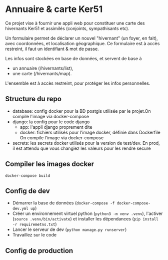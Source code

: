 # Annuaire & carte Ker51

Ce projet vise à fournir une appli web pour constituer une carte des hivernants Ker51 et assimilés (conjoints, sympathisants etc).

Un formulaire permet de déclarer un nouvel "hivernant" (un foyer, en fait), avec coordonnées, et localisation géographique.
Ce formulaire est à accès restreint, il faut un identifiant & mot de passe.

Les infos sont stockées en base de données, et servent de base à 
* un annuaire (/hivernants/list),
* une carte (/hivernants/map).

L'ensemble est à accès restreint, pour protéger les infos personnelles.

## Structure du repo
* database: config docker pour la BD postgis utilisée par le projet.On compile l'image via docker-compose
* django: la config pour le code django
  * app: l'appli django proprement dite
  * docker: fichiers utilisés pour l'image docker, définie dans Dockerfile \
On compile l'image via docker-compose 
* secrets: les secrets docker utilisés pour la version de test/dev. En prod, il est attendu que vous changiez les valeurs pour les rendre secure

## Compiler les images docker
`docker-compose build`

## Config de dev
* Démarrer la base de données (`docker-compose -f docker-compose-dev.yml up`)
* Créer un environnement virtuel python (`python3 -m venv .venv`), l'activer (`source .venv/bin/activate`) et installer les dépendances (`pip install -r requiremetns.txt`)
* Lancer le serveur de dev (`python manage.py runserver`)
* Travaillez sur le code

## Config de production
